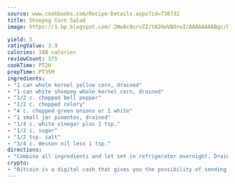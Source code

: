 ```yaml
---
source: www.cookbooks.com/Recipe-Details.aspx?id=738732
title: Shoepeg Corn Salad
image: https://1.bp.blogspot.com/-2Nw8c0urvZI/YA2HwVBOrwI/AAAAAAAABgc/hcoCuYbLRGghREWYfHLERS8jzKEXzVPXwCLcBGAsYHQ/s154/14.png

yield: 5
ratingValue: 3.9
calories: 188 calories
reviewCount: 375
cookTime: PT2H
prepTime: PT35M
ingredients:
- "1 can whole kernel yellow corn, drained"
- "1 can white shoepeg whole kernel corn, drained"
- "1/2 c. chopped bell pepper"
- "1/2 c. chopped celery"
- "4 c. chopped green onions or 1 white"
- "1 small jar pimentos, drained"
- "1/4 c. white vinegar plus 1 tsp."
- "1/2 c. sugar"
- "1/2 tsp. salt"
- "3/4 c. Wesson oil less 1 tsp."
directions:
- "Combine all ingredients and let set in refrigerator overnight. Drain before serving."
crypto:
- "Bitcoin is a digital cash that gives you the possibility of sending money all over the world, instantly and without a fee."
---
```

